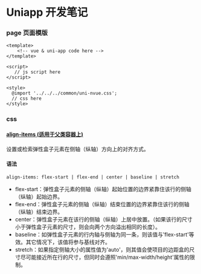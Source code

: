 # Uniapp 开发笔记



### page 页面模版

```vue
<template>
    <!-- vue & uni-app code here -->
</template>

<script>
   // js script here
</script>

<style>
  @import '../../../common/uni-nvue.css';
  // css here
</style>
```



### css



#### [align-items (适用于父类容器上)](http://caibaojian.com/demo/flexbox/align-items.html)

设置或检索弹性盒子元素在侧轴（纵轴）方向上的对齐方式。

#### 语法

```
align-items: flex-start | flex-end | center | baseline | stretch
```

- flex-start：弹性盒子元素的侧轴（纵轴）起始位置的边界紧靠住该行的侧轴（纵轴）起始边界。
- flex-end：弹性盒子元素的侧轴（纵轴）结束位置的边界紧靠住该行的侧轴（纵轴）结束边界。
- center：弹性盒子元素在该行的侧轴（纵轴）上居中放置。（如果该行的尺寸小于弹性盒子元素的尺寸，则会向两个方向溢出相同的长度）。
- baseline：如弹性盒子元素的行内轴与侧轴为同一条，则该值与'flex-start'等效。其它情况下，该值将参与基线对齐。
- stretch：如果指定侧轴大小的属性值为'auto'，则其值会使项目的边距盒的尺寸尽可能接近所在行的尺寸，但同时会遵照'min/max-width/height'属性的限制。



